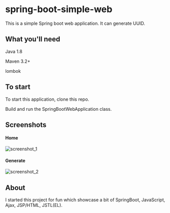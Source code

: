 # spring-boot-simple-web
This is a simple Spring boot web application. It can generate UUID.

## What you'll need
Java 1.8

Maven 3.2+

lombok

## To start
To start this application, clone this repo.

Build and run the SpringBootWebApplication class.

## Screenshots

#### Home
![screenshot_1](https://user-images.githubusercontent.com/26686429/50365018-848cc100-056a-11e9-9d9a-931b9dc8eb72.png)


#### Generate
![screenshot_2](https://user-images.githubusercontent.com/26686429/50365021-85bdee00-056a-11e9-9c1c-f3cbdb44f393.png)


## About
I started this project for fun which showcase a bit of SpringBoot, JavaScript, Ajax, JSP/HTML, JSTL(EL).
